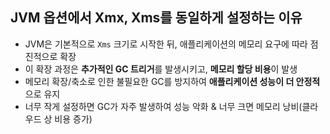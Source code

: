 
## JVM 옵션에서 Xmx, Xms를 동일하게 설정하는 이유

- JVM은 기본적으로 `Xms` 크기로 시작한 뒤, 애플리케이션의 메모리 요구에 따라 점진적으로 확장
- 이 확장 과정은 **추가적인 GC 트리거**를 발생시키고, **메모리 할당 비용**이 발생
- 메모리 확장/축소로 인한 불필요한 GC를 방지하여 **애플리케이션 성능이 더 안정적**으로 유지
- 너무 작게 설정하면 GC가 자주 발생하여 성능 악화 & 너무 크면 메모리 낭비(클라우드 상 비용 증가)
